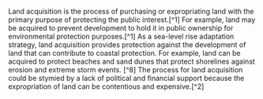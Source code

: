 Land acquisition is the process of purchasing or expropriating land with the primary purpose of protecting the public interest.[^1] For example, land may be acquired to prevent development to hold it in public ownership for environmental protection purposes.[^1] As a sea-level rise adaptation strategy, land acquisition provides protection against the development of land that can contribute to coastal protection. For example, land can be acquired to protect beaches and sand dunes that protect shorelines against erosion and extreme storm events. [^8] The process for land acquisition could be stymied by a lack of political and financial support because the expropriation of land can be contentious and expensive.[^2] 